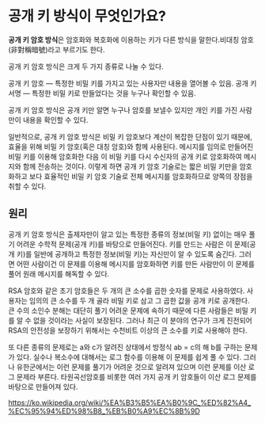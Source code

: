 # 공개 키 방식이 무엇인가요?
**공개 키 암호 방식**은 암호화와 복호화에 이용하는 키가 다른 방식을 말한다.비대칭 암호(非對稱暗號)라고 부르기도 한다.

공개 키 암호 방식은 크게 두 가지 종류로 나눌 수 있다.

공개 키 암호 — 특정한 비밀 키를 가지고 있는 사용자만 내용을 열어볼 수 있음.
공개 키 서명 — 특정한 비밀 키로 만들었다는 것을 누구나 확인할 수 있음.

공개 키 암호 방식은  공개 키만 알면  누구나 암호를 보낼수 있지만 개인 키를 가진 사람만이 내용을 확인할 수 있다.

일반적으로, 공개 키 암호 방식은 비밀 키 암호보다 계산이 복잡한 단점이 있기 때문에, 효율을 위해 비밀 키 암호(혹은 대칭 암호)와 함께 사용된다. 메시지를 임의로 만들어진 비밀 키를 이용해 암호화한 다음 이 비밀 키를 다시 수신자의 공개 키로 암호화하여 메시지와 함께 전송하는 것이다. 이렇게 하면 공개 키 암호 기술로는 짧은 비밀 키만을 암호화하고 보다 효율적인 비밀 키 암호 기술로 전체 메시지를 암호화하므로 양쪽의 장점을 취할 수 있다.

## 원리
공개 키 암호 방식은 출제자만이 알고 있는 특정한 종류의 정보(비밀 키) 없이는 매우 풀기 어려운 수학적 문제(공개 키)를 바탕으로 만들어진다. 키를 만드는 사람은 이 문제(공개 키)를 일반에 공개하고 특정한 정보(비밀 키)는 자신만이 알 수 있도록 숨긴다. 그러면 어떤 사람이건 이 문제를 이용해 메시지를 암호화하면 키를 만든 사람만이 이 문제를 풀어 원래 메시지를 해독할 수 있다.

RSA 암호와 같은 초기 암호들은 두 개의 큰 소수를 곱한 숫자를 문제로 사용하였다. 사용자는 임의의 큰 소수를 두 개 골라 비밀 키로 삼고 그 곱한 값을 공개 키로 공개한다. 큰 수의 소인수 분해는 대단히 풀기 어려운 문제에 속하기 때문에 다른 사람들은 비밀 키를 알 수 없을 것이라는 사실이 보장된다. 그러나 최근 이 분야의 연구가 크게 진전되어 RSA의 안전성을 보장하기 위해서는 수천비트 이상의 큰 소수를 키로 사용해야 한다.

또 다른 종류의 문제로는 a와 c가 알려진 상태에서 방정식 ab = c의 해 b를 구하는 문제가 있다. 실수나 복소수에 대해서는 로그 함수를 이용해 이 문제를 쉽게 풀 수 있다. 그러나 유한군에서는 이런 문제를 풀기가 어려운 것으로 알려져 있으며 이런 문제를 이산 로그 문제라 부른다. 타원곡선암호를 비롯한 여러 가지 공개 키 암호들이 이산 로그 문제를 바탕으로 만들어져 있다.

https://ko.wikipedia.org/wiki/%EA%B3%B5%EA%B0%9C_%ED%82%A4_%EC%95%94%ED%98%B8_%EB%B0%A9%EC%8B%9D